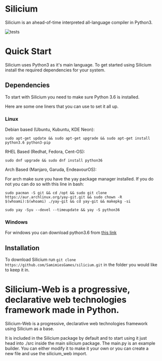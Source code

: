 # Silicium

Silicium is an ahead-of-time interpreted all-language compiler in Python3.

![tests](https://github.com/SamimiesGames/Silicium/actions/workflows/tests.yaml/badge.svg)

# Quick Start
Silicium uses Python3 as it's main language.
To get started using Silicium install the required dependencies for your system.

## Dependencies
To start with Silicium you need to make sure Python 3.6 is installed. 

Here are some one liners that you can use to set it all up.

### Linux

Debian based (Ubuntu, Kubuntu, KDE Neon):
```
sudo apt-get update && sudo apt-get upgrade && sudo apt-get install python3.6 python3-pip
```

RHEL Based (Redhat, Fedora, Cent-OS):
```
sudo dnf upgrade && sudo dnf install python36
```

Arch Based (Manjaro, Garuda, EndeavourOS):

For arch make sure you have the yay package manager installed.
If you do not you can do so with this line in bash:
```
sudo pacman -S git && cd /opt && sudo git clone https://aur.archlinux.org/yay-git.git && sudo chown -R $(whoami):$(whoami) ./yay-git && cd yay-git && makepkg -si
```

```
sudo yay -Syu --devel --timeupdate && yay -S python36
```

### Windows

For windows you can download python3.6 from [this link](https://www.python.org/ftp/python/3.6.0/python-3.6.0-amd64.exe)

## Installation

To download Silicium run `git clone https://github.com/SamimiesGames/silicium.git` in the folder you would like to keep it in.

# Silicium-Web is a progressive, declarative web technologies framework made in Python.

Silicium-Web is a progressive, declarative web technologies framework using Silicium as a base.

It is included in the Silicium package by default and to start using it just head into ./src inside the main silicium package.
The main.py is an example builder. You can either modify it to make it your own or you can create a new file and use the silicium\_web import.
